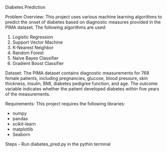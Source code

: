 Diabetes Prediction

Problem Overview:
This project uses various machine learning algorithms to predict the onset of diabetes based on diagnostic measures provided in the PIMA dataset. The following algorithms are used:

1. Logistic Regression
2. Support Vector Machine
3. K-Nearest Neighbor
4. Random Forest
5. Naive Bayes Classifier
6. Gradient Boost Classifier

Dataset:
The PIMA dataset contains diagnostic measurements for 768 female patients, including pregnancies, glucose, blood pressure, skin thickness, insulin, BMI, diabetes pedigree function, and age. The outcome variable indicates whether the patient developed diabetes within five years of the measurements.

Requirements:
This project requires the following libraries:
* numpy
* pandas
* scikit-learn
* matplotlib
* Seaborn

Steps - Run diabetes_pred.py in the pythin terminal



